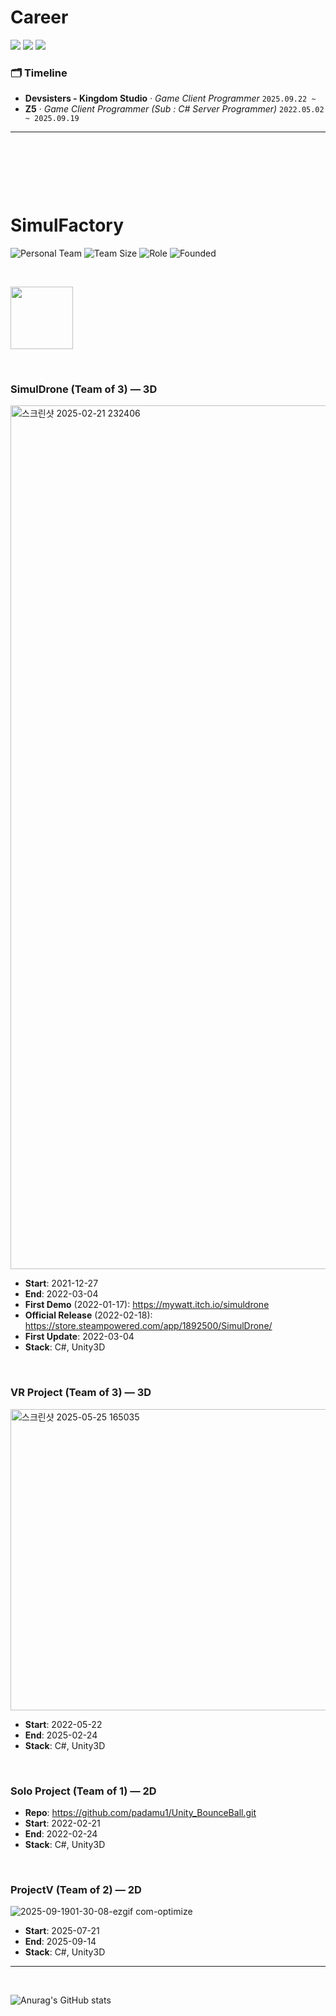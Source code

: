 # Career
<p>
  <img src="https://img.shields.io/badge/Role-Game%20Client%20Programmer-blue">
  <img src="https://img.shields.io/badge/Experience-4%2B%20yrs-lightgrey">
  <img src="https://img.shields.io/badge/Focus-Unity%20(C%23)%20%7C%20Performance%20%7C%20Tooling-orange">
</p>

### 🗂️ Timeline
- **Devsisters - Kingdom Studio** · *Game Client Programmer*  `2025.09.22 ~ `
- **Z5** · *Game Client Programmer (Sub : C# Server Programmer)*  `2022.05.02 ~ 2025.09.19`


---

<p>&nbsp;</p>
<p>&nbsp;</p>
<p>&nbsp;</p>


# SimulFactory

![Personal Team](https://img.shields.io/badge/Team-Personal%20(Indie)-blue)
![Team Size](https://img.shields.io/badge/Team%20Size-3-brightgreen)
![Role](https://img.shields.io/badge/Role-Owner%20%7C%20Lead%20Client%20Prog.-orange)
![Founded](https://img.shields.io/badge/Founded-2021-lightgrey)

&nbsp;

<img src="https://user-images.githubusercontent.com/26586104/149724911-88f90334-8e08-44ee-b11b-35a312c9cc86.png" width="100" height="100"/>

&nbsp;

### SimulDrone (Team of 3) — 3D

<img width="2540" height="1382" alt="스크린샷 2025-02-21 232406" src="https://github.com/user-attachments/assets/e2539b78-06c7-49a1-9362-174bf1a33608" />

- **Start**: 2021-12-27  
- **End**: 2022-03-04  
- **First Demo** (2022-01-17): https://mywatt.itch.io/simuldrone  
- **Official Release** (2022-02-18): https://store.steampowered.com/app/1892500/SimulDrone/  
- **First Update**: 2022-03-04  
- **Stack**: C#, Unity3D

&nbsp;

### VR Project (Team of 3) — 3D

<img width="698" height="482" alt="스크린샷 2025-05-25 165035" src="https://github.com/user-attachments/assets/94921f8a-c529-4fca-83ec-6f7f4090d5f1" />

- **Start**: 2022-05-22
- **End**: 2025-02-24
- **Stack**: C#, Unity3D

&nbsp;

### Solo Project (Team of 1) — 2D
- **Repo**: https://github.com/padamu1/Unity_BounceBall.git  
- **Start**: 2022-02-21
- **End**: 2022-02-24
- **Stack**: C#, Unity3D

&nbsp;

### ProjectV (Team of 2) — 2D

![2025-09-1901-30-08-ezgif com-optimize](https://github.com/user-attachments/assets/d33e0db9-6b0f-424c-9b3d-f03560d9fbdf)

- **Start**: 2025-07-21
- **End**: 2025-09-14
- **Stack**: C#, Unity3D
---

&nbsp;

![Anurag's GitHub stats](https://github-readme-stats.vercel.app/api?username=padamu1&show_icons=true&theme=white)

<br />

<!--
**padamu1/padamu1** is a ✨ _special_ ✨ repository because its `README.md` (this file) appears on your GitHub profile.

Here are some ideas to get you started:

- 🔭 I’m currently working on ...
- 🌱 I’m currently learning ...
- 👯 I’m looking to collaborate on ...
- 🤔 I’m looking for help with ...
- 💬 Ask me about ...
- 📫 How to reach me: ...
- 😄 Pronouns: ...
- ⚡ Fun fact: ...
-->
